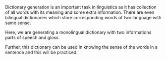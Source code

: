 Dictionary generation is an important task in linguistics as it has collection of all words with its meaning and some extra information. There are even bilingual dictionaries which store corresponding words of two language with same sense.

Here, we are generating a monolingual dictionary with two informations parts of speech and gloss.

Further, this dictionary can be used in knowing the sense of the words in a sentence and this will be practiced.